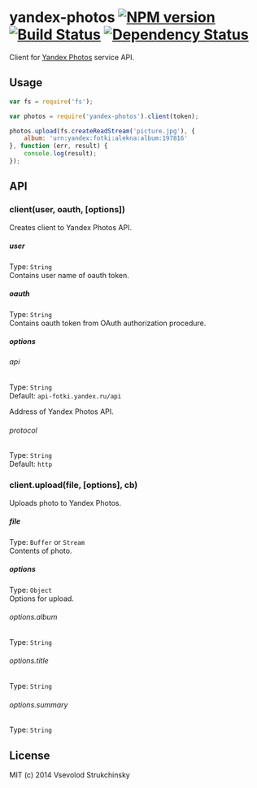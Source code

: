 # yandex-photos [![NPM version][npm-image]][npm-url] [![Build Status][travis-image]][travis-url] [![Dependency Status][depstat-image]][depstat-url]

Client for [Yandex Photos](http://api.yandex.ru/fotki/doc/concepts/About.xml) service API.

## Usage

```js
var fs = require('fs');

var photos = require('yandex-photos').client(token);

photos.upload(fs.createReadStream('picture.jpg'), {
    album: 'urn:yandex:fotki:alekna:album:197816'
}, function (err, result) {
    console.log(result);
});

```

## API

### client(user, oauth, [options])

Creates client to Yandex Photos API.

##### user
Type: `String`  
Contains user name of oauth token.

##### oauth
Type: `String`  
Contains oauth token from OAuth authorization procedure.

##### options

###### api
Type: `String`  
Default: `api-fotki.yandex.ru/api`

Address of Yandex Photos API.

###### protocol
Type: `String`  
Default: `http`

### client.upload(file, [options], cb)
Uploads photo to Yandex Photos.

##### file
Type: `Buffer` or `Stream`  
Contents of photo.

##### options
Type: `Object`  
Options for upload.

###### options.album
Type: `String`

###### options.title
Type: `String`

###### options.summary
Type: `String`

## License

MIT (c) 2014 Vsevolod Strukchinsky

[npm-url]: https://npmjs.org/package/yandex-photos
[npm-image]: https://badge.fury.io/js/yandex-photos.png

[travis-url]: http://travis-ci.org/floatdrop/yandex-photos
[travis-image]: https://travis-ci.org/floatdrop/yandex-photos.png?branch=master

[depstat-url]: https://david-dm.org/floatdrop/yandex-photos
[depstat-image]: https://david-dm.org/floatdrop/yandex-photos.png?theme=shields.io
